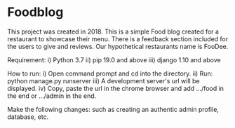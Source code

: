 # Foodblog
This project was created in 2018.
This is a simple Food blog created for a restaurant to showcase their menu. There is a feedback section included for the users to give and reviews. Our hypothetical restaurants name is FooDee.

Requirement:
i) Python 3.7
ii) pip 19.0 and above
iii) django 1.10 and above

How to run:
i) Open command prompt and cd into the directory.
ii) Run: python manage.py runserver 
iii) A development server's url will be displayed. 
iv) Copy, paste the url in the chrome browser and add .../food in the end or .../admin in the end.

Make the following changes: such as creating an authentic admin profile, database, etc.


